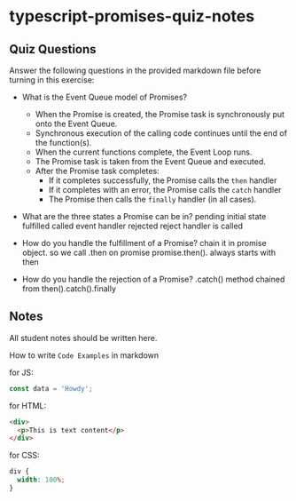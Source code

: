 # typescript-promises-quiz-notes

## Quiz Questions

Answer the following questions in the provided markdown file before turning in this exercise:

- What is the Event Queue model of Promises?

  - When the Promise is created, the Promise task is synchronously put onto the Event Queue.
  - Synchronous execution of the calling code continues until the end of the function(s).
  - When the current functions complete, the Event Loop runs.
  - The Promise task is taken from the Event Queue and executed.
  - After the Promise task completes:
    - If it completes successfully, the Promise calls the `then` handler
    - If it completes with an error, the Promise calls the `catch` handler
    - The Promise then calls the `finally` handler (in all cases).

- What are the three states a Promise can be in?
  pending initial state
  fulfilled called event handler
  rejected reject handler is called

- How do you handle the fulfillment of a Promise?
  chain it in promise object. so we call .then on promise
  promise.then(). always starts with then
- How do you handle the rejection of a Promise?
  .catch() method chained from then().catch().finally

## Notes

All student notes should be written here.

How to write `Code Examples` in markdown

for JS:

```javascript
const data = 'Howdy';
```

for HTML:

```html
<div>
  <p>This is text content</p>
</div>
```

for CSS:

```css
div {
  width: 100%;
}
```
